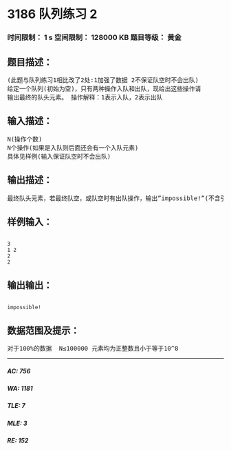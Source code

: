 # 3186 队列练习 2   
### 时间限制： 1 s     空间限制： 128000 KB     题目等级： 黄金  
## 题目描述：  

<pre>
(此题与队列练习1相比改了2处:1加强了数据 2不保证队空时不会出队)  
给定一个队列(初始为空)，只有两种操作入队和出队，现给出这些操作请  
输出最终的队头元素。 操作解释：1表示入队，2表示出队
</pre>
  
  
## 输入描述：  

<pre>
N(操作个数)  
N个操作(如果是入队则后面还会有一个入队元素)  
具体见样例(输入保证队空时不会出队)
</pre>
  
  
## 输出描述：  

<pre>
最终队头元素，若最终队空，或队空时有出队操作，输出”impossible!”(不含引号)
</pre>
  
  
## 样例输入：  

<pre><code>
3  
1 2  
2  
2
</code></pre>
  
  
## 输出输出：  

<pre><code>
impossible!
</code></pre>
  
  
## 数据范围及提示：  

<pre>
对于100%的数据  N≤100000 元素均为正整数且小于等于10^8
</pre>
  
  
***  

##### AC: 756  
##### WA: 1181  
##### TLE: 7  
##### MLE: 3  
##### RE: 152  
